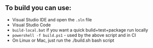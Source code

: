 ## To build you can use:

* Visual Studio IDE and open the `.sln` file
* Visual Studio Code
* `build-local.bat` if you want a quick bulid+test+package run locally
* `powershell -f build.ps1` - used by the above script and in CI
* On Linux or Mac, just run the ./build.sh bash script
